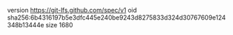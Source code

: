 version https://git-lfs.github.com/spec/v1
oid sha256:6b4316197b5e3dfc445e240be9243d8275833d324d30767609e124348b13444e
size 1680

